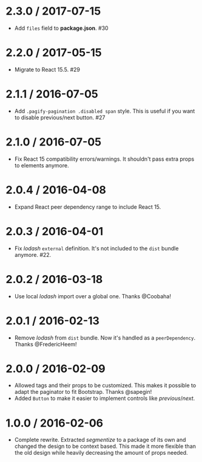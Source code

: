 2.3.0 / 2017-07-15
==================

  * Add `files` field to **package.json**. #30

2.2.0 / 2017-05-15
==================

  * Migrate to React 15.5. #29

2.1.1 / 2016-07-05
==================

  * Add `.pagify-pagination .disabled span` style. This is useful if you want to disable previous/next button. #27

2.1.0 / 2016-07-05
==================

  * Fix React 15 compatibility errors/warnings. It shouldn't pass extra props to elements anymore.

2.0.4 / 2016-04-08
==================

  * Expand React peer dependency range to include React 15.

2.0.3 / 2016-04-01
==================

  * Fix *lodash* `external` definition. It's not included to the `dist` bundle anymore. #22.

2.0.2 / 2016-03-18
==================

  * Use local *lodash* import over a global one. Thanks @Coobaha!

2.0.1 / 2016-02-13
==================

  * Remove *lodash* from `dist` bundle. Now it's handled as a `peerDependency`. Thanks @FredericHeem!

2.0.0 / 2016-02-09
==================

  * Allowed tags and their props to be customized. This makes it possible to adapt the paginator to fit Bootstrap. Thanks @sapegin!
  * Added `Button` to make it easier to implement controls like *previous*/*next*.

1.0.0 / 2016-02-06
==================

  * Complete rewrite. Extracted *segmentize* to a package of its own and changed the design to be context based. This made it more flexible than the old design while heavily decreasing the amount of props needed.
